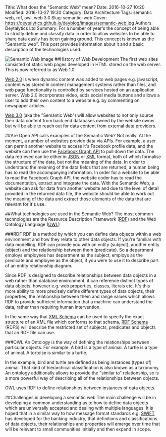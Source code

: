 Title: What does the "Semantic Web" mean?
Date: 2016-10-27 10:20
Modified: 2016-10-27 19:30
Category: Data Architecture
Tags: semantic web, rdf, owl, web 3.0
Slug: semantic-web
Cover: https://deytalytics.github.io/deyblog/images/semantic-web.jpg
Authors: Deytalytics Ltd
Summary: For a number of year's the concept of being able to strictly define and classify data in order to allow websites to be able to share data easily has been gaining ground. This concept is known as the "Semantic web". This post provides information about it and a basic description of the technologies used.

![Semantic Web image](https://deytalytics.github.io/deyblog/images/semantic-web.jpg)
##History of Web Development
The first web sites consisted of static web pages developed in HTML stored on the web server. This is now referred to as Web 1.0

[Web 2.0](http://en.wikipedia.org/wiki/Web_2.0) is when dynamic content was added to web pages e.g. javascript, content was stored in content management systems rather than files, and web page functionality is controlled by services hosted on an application server. Web 2.0 incorporates video, adds social media buttons and allows a user to add their own content to a website e.g. by commenting on newspaper articles.

[Web 3.0](http://en.wikipedia.org/wiki/Semantic_Web) (aka the "Semantic Web") will allow websites to not only source their data content from back end databases owned by the website owner but will be able to reach out for data content from external data providers.

##Are Open API calls examples of the Semantic Web?
Not really. At the moment, a number of websites provide data via APIs. For example, a user can permit another website to access it's Facebook profile data, 
and the website can then use the
 [Facebook Graph API](http://developers.facebook.com/docs/graph-api) 
 to pull down the data. 
 The data retrieved can be either in [JSON](http://www.json.org/) or [XML](http://en.wikipedia.org/wiki/XML) format, both of which formalise the structure of the data, but not the meaning of the data. In order to understand the meaning of the data fields that are returned, a human being has to read the accompanying information. In order for a website to be able to read the Facebook Graph API, the website coder has to read the documentation, extract and integrate the data. With the Semantic Web, a website can ask for data from another website and due to the level of detail provided in the returned data file, the website should be able to work out the meaning of the data and extract those elements of the data that are relevant for it's use. 

##What technologies are used in the Semantic Web?
The most common technologies are the Resource Description Framework ([RDF](http://en.wikipedia.org/wiki/Resource_Description_Framework)) and the Web Ontology Language ([OWL](http://en.wikipedia.org/wiki/Web_Ontology_Language))

###RDF
RDF is a method by which you can define data objects within a web environment and how they relate to other data objects. If you're familiar with data modelling, RDF can provide you with an entity (subject), another entity (object) and the relationship between them (predicate). So a department employs employees has department as the subject, employs as the predicate and employee as the object, if you were to use it to describe part of an entity relationship diagram. 

Since RDF is designed to describe relationships between data objects in a web rather 
than database environment, it can reference distinct types of data objects, 
however e.g. web properties, classes, literals etc. It's this more ability to more 
precisely define different types of data objects, their properties, 
the relationship between them and range values which allows RDF to provide sufficient 
information that a machine can understand the data, rather than requiring human 
intervention.

In the same way that [XML Schema](http://en.wikipedia.org/wiki/XML_schema) can be used to specify the exact structure of an 
XML file which conforms to that schema, 
[RDF Schema](http://en.wikipedia.org/wiki/RDF_Schema) (RDFS) will describe the restricted set of subjects, predicates and objects 
that an RDF file can use.

###OWL
An Ontology is the way of defining the relationships between particular objects. For example. A bird is a type of animal. A turtle is a type of animal. A tortoise is similar to a turtle.

In the example, bird and turtle are defined as being instances (types of) animal. That kind of hierarchical classification is also known as a taxonomy. An ontology additionally allows to provide the "similar to" relationship, so is a more powerful way of describing all of the relationships between objects.

OWL uses RDF to define relationships between instances of data objects.

##Challenges in developing a semantic web
The main challenge will be in developing a common understanding as to how to define data 
objects which are universally accepted and dealing with multiple languages. It is hoped 
that in a similar way to how message format standards e.g. [SWIFT](http://en.wikipedia.org/wiki/ISO_9362) has developed for the banking industry, that definitions and classifications of data objects, their relationships and properties will emerge over time that will be relevant to small communities initially and then expand in scope.